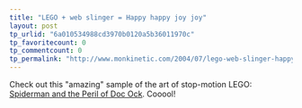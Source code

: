 ```yaml
---
title: "LEGO + web slinger = Happy happy joy joy"
layout: post
tp_urlid: "6a010534988cd3970b0120a5b36011970c"
tp_favoritecount: 0
tp_commentcount: 0
tp_permalink: "http://www.monkinetic.com/2004/07/lego-web-slinger-happy-happy-joy-joy.html"
---
```

Check out this &quot;amazing&quot; sample of the art of stop-motion LEGO: <a href="http://playlist.yahoo.com/makeplaylist.dll?id=1277883&amp;sdm=web&amp;qtw=640&amp;qth=400">Spiderman and the Peril of Doc Ock</a>. Cooool!
